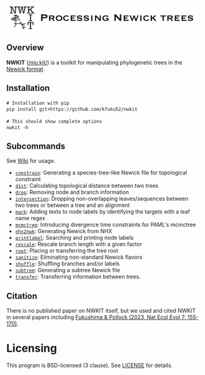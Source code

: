 ![](logo/logo_nwkit_large.png)

## Overview
**NWKIT** ([/njuːkit/](http://ipa-reader.xyz/?text=nju%CB%90kit&voice=Joanna)) is a toolkit for manipulating phylogenetic trees in the [Newick format](https://en.wikipedia.org/wiki/Newick_format). 

## Installation
```
# Installation with pip
pip install git+https://github.com/kfuku52/nwkit

# This should show complete options
nwkit -h 
```

## Subcommands
See [Wiki](https://github.com/kfuku52/nwkit/wiki) for usage.

- [`constrain`](https://github.com/kfuku52/nwkit/wiki/nwkit-constrain): Generating a species-tree-like Newick file for topological constraint
- [`dist`](https://github.com/kfuku52/nwkit/wiki/nwkit-dist): Calculating topological distance between two trees
- [`drop`](https://github.com/kfuku52/nwkit/wiki/nwkit-drop): Removing node and branch information
- [`intersection`](https://github.com/kfuku52/nwkit/wiki/nwkit-intersection): Dropping non-overlapping leaves/sequences between two trees or between a tree and an alignment
- [`mark`](https://github.com/kfuku52/nwkit/wiki/nwkit-mark): Adding texts to node labels by identifying the targets with a leaf name regex
- [`mcmctree`](https://github.com/kfuku52/nwkit/wiki/nwkit-mcmctree): Introducing divergence time constraints for PAML's mcmctree
- [`nhx2nwk`](https://github.com/kfuku52/nwkit/wiki/nwkit-nhx2nwk): Generating Newick from NHX
- [`printlabel`](https://github.com/kfuku52/nwkit/wiki/nwkit-printlabel): Searching and printing node labels
- [`rescale`](https://github.com/kfuku52/nwkit/wiki/nwkit-rescale): Rescale branch length with a given factor
- [`root`](https://github.com/kfuku52/nwkit/wiki/nwkit-root): Placing or transferring the tree root
- [`sanitize`](https://github.com/kfuku52/nwkit/wiki/nwkit-sanitize): Eliminating non-standard Newick flavors
- [`shuffle`](https://github.com/kfuku52/nwkit/wiki/nwkit-shuffle): Shuffling branches and/or labels
- [`subtree`](https://github.com/kfuku52/nwkit/wiki/nwkit-subtree): Generating a subtree Newick file
- [`transfer`](https://github.com/kfuku52/nwkit/wiki/nwkit-transfer): Transferring information between trees.

## Citation
There is no published paper on NWKIT itself, but we used and cited NWKIT in several papers including [Fukushima & Pollock (2023, Nat Ecol Evol 7: 155-170)](https://www.nature.com/articles/s41559-022-01932-7).

# Licensing
This program is BSD-licensed (3 clause). See [LICENSE](LICENSE) for details.


